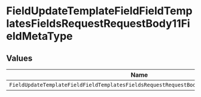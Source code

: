 # FieldUpdateTemplateFieldFieldTemplatesFieldsRequestRequestBody11FieldMetaType


## Values

| Name                                                                                    | Value                                                                                   |
| --------------------------------------------------------------------------------------- | --------------------------------------------------------------------------------------- |
| `FieldUpdateTemplateFieldFieldTemplatesFieldsRequestRequestBody11FieldMetaTypeDropdown` | dropdown                                                                                |